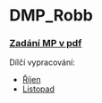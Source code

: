 # DMP_Robb

### [Zadání MP v pdf](Robb_Zadání_MP.pdf)

Dílčí vypracování:

 + [Říjen](Dílčí_vypracování/Říjen.pdf)
 + [Listopad]()

